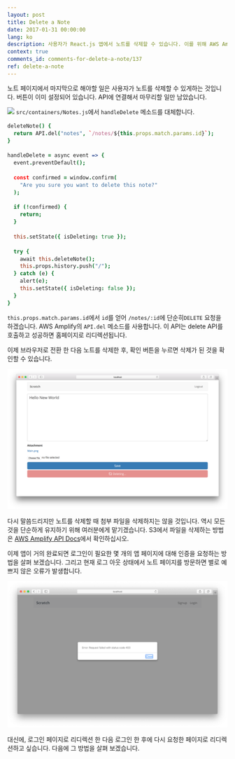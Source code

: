 ```yaml
---
layout: post
title: Delete a Note
date: 2017-01-31 00:00:00
lang: ko 
description: 사용자가 React.js 앱에서 노트를 삭제할 수 있습니다. 이를 위해 AWS Amplify를 사용하여 serverless 백앤드 API에 DELETE 요청을 할 것입니다. 
context: true
comments_id: comments-for-delete-a-note/137
ref: delete-a-note
---
```


노트 페이지에서 마지막으로 해야할 일은 사용자가 노트를 삭제할 수 있게하는 것입니다. 버튼이 이미 설정되어 있습니다. API에 연결해서 마무리할 일만 남았습니다.

<img class="code-marker" src="/assets/s.png" /> `src/containers/Notes.js`에서 `handleDelete` 메소드를 대체합니다.

``` coffee
deleteNote() {
  return API.del("notes", `/notes/${this.props.match.params.id}`);
}

handleDelete = async event => {
  event.preventDefault();

  const confirmed = window.confirm(
    "Are you sure you want to delete this note?"
  );

  if (!confirmed) {
    return;
  }

  this.setState({ isDeleting: true });

  try {
    await this.deleteNote();
    this.props.history.push("/");
  } catch (e) {
    alert(e);
    this.setState({ isDeleting: false });
  }
}
```

`this.props.match.params.id`에서 `id`를 얻어 `/notes/:id`에 단순히`DELETE` 요청을 하겠습니다. AWS Amplify의 `API.del` 메소드를 사용합니다. 이 API는 delete API를 호출하고 성공하면 홈페이지로 리디렉션됩니다.

이제 브라우저로 전환 한 다음 노트를 삭제한 후, 확인 버튼을 누르면 삭제가 된 것을 확인할 수 있습니다.

![노트 페이지 삭제하기 화면](/assets/note-page-deleting.png)

다시 말씀드리지만 노트를 삭제할 때 첨부 파일을 삭제하지는 않을 것입니다. 역시 모든 것을 단순하게 유지하기 위해 여러분에게 맡기겠습니다. S3에서 파일을 삭제하는 방법은 [AWS Amplify API Docs](https://aws.github.io/aws-amplify/api/classes/storageclass.html#remove)에서 확인하십시오.

이제 앱이 거의 완료되면 로그인이 필요한 몇 개의 앱 페이지에 대해 인증을 요청하는 방법을 살펴 보겠습니다. 그리고 현재 로그 아웃 상태에서 노트 페이지를 방문하면 별로 예쁘지 않은 오류가 발생합니다.

![로그 아웃 상태에서 노트 페이지 에러 화면](/assets/note-page-logged-out-error.png)

대신에, 로그인 페이지로 리디렉션 한 다음 로그인 한 후에 다시 요청한 페이지로 리디렉션하고 싶습니다. 다음에 그 방법을 살펴 보겠습니다. 
